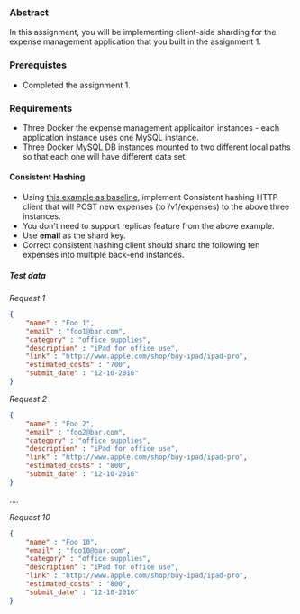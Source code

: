 ### Abstract

In this assignment, you will be implementing client-side sharding for the expense management application that you built in the assignment 1.

### Prerequistes

* Completed the assignment 1.

### Requirements

* Three Docker the expense management applicaiton instances - each application instance uses one MySQL instance.
* Three Docker MySQL DB instances mounted to two different local paths so that each one will have different data set.

#### Consistent Hashing

* Using [this example as baseline](http://techspot.zzzeek.org/2012/07/07/the-absolutely-simplest-consistent-hashing-example/), implement Consistent hashing HTTP client that will POST new expenses (to /v1/expenses) to the above three instances. 
* You don't need to support replicas feature from the above example.
* Use __email__ as the shard key.
* Correct consistent hashing client should shard the following ten expenses into multiple back-end instances.


##### Test data

_Request 1_

```json
{
    "name" : "Foo 1",
    "email" : "foo1@bar.com",
    "category" : "office supplies",
    "description" : "iPad for office use",
    "link" : "http://www.apple.com/shop/buy-ipad/ipad-pro",
    "estimated_costs" : "700",
    "submit_date" : "12-10-2016"
}
```

_Request 2_

```json
{
    "name" : "Foo 2",
    "email" : "foo2@bar.com",
    "category" : "office supplies",
    "description" : "iPad for office use",
    "link" : "http://www.apple.com/shop/buy-ipad/ipad-pro",
    "estimated_costs" : "800",
    "submit_date" : "12-10-2016"
}
```

....

_Request 10_

```json
{
    "name" : "Foo 10",
    "email" : "foo10@bar.com",
    "category" : "office supplies",
    "description" : "iPad for office use",
    "link" : "http://www.apple.com/shop/buy-ipad/ipad-pro",
    "estimated_costs" : "800",
    "submit_date" : "12-10-2016"
}
```



